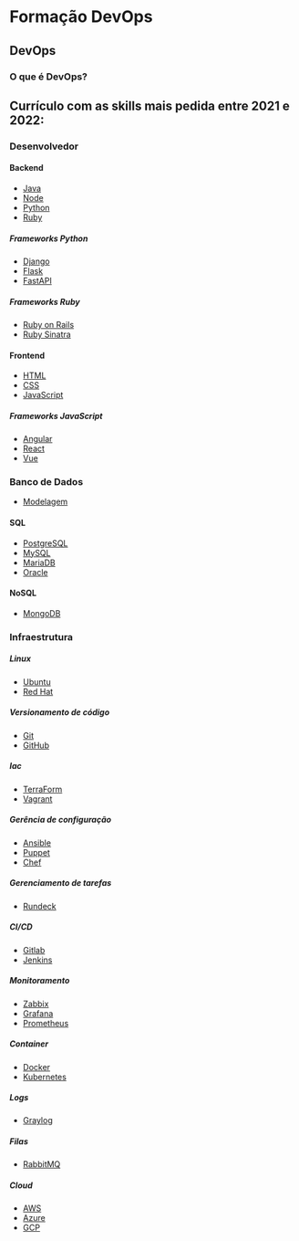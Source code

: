 # Formação DevOps



## DevOps

### O que é DevOps?


## Currículo com as skills mais pedida entre 2021 e 2022:

### Desenvolvedor

#### Backend

- [Java]()
- [Node]()
- [Python]()
- [Ruby]()

##### Frameworks Python

- [Django]()
- [Flask]()
- [FastAPI]()

##### Frameworks Ruby

- [Ruby on Rails]()
- [Ruby Sinatra]()

#### Frontend

- [HTML]()
- [CSS]()
- [JavaScript]()

##### Frameworks JavaScript

- [Angular]()
- [React]()
- [Vue]()


### Banco de Dados

- [Modelagem]()

#### SQL

- [PostgreSQL]()
- [MySQL]()
- [MariaDB]()
- [Oracle]()

#### NoSQL

- [MongoDB]()

### Infraestrutura

##### Linux

- [Ubuntu]()
- [Red Hat]()

##### Versionamento de código

- [Git]()
- [GitHub]()

##### Iac

- [TerraForm]()
- [Vagrant]()

##### Gerência de configuração

- [Ansible]()
- [Puppet]()
- [Chef]()

##### Gerenciamento de tarefas

- [Rundeck]()

##### CI/CD

- [Gitlab]()
- [Jenkins]()

##### Monitoramento

- [Zabbix]()
- [Grafana]()
- [Prometheus]()

##### Container

- [Docker](https://github.com/treinalinux/Curriculo-DevOps/tree/main/Infraestrutura/Linux/docker)
- [Kubernetes]()

##### Logs

- [Graylog]()

##### Filas

- [RabbitMQ]()


##### Cloud

- [AWS]()
- [Azure]()
- [GCP]()


